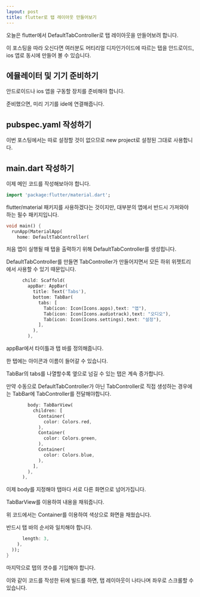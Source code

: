 ```yaml
---
layout: post
title: flutter로 탭 레이아웃 만들어보기
---
```


오늘은 flutter에서 DefaultTabController로 탭 레이아웃을 만들어보려 합니다.

이 포스팅을 따라 오신다면 여러분도 머티리얼 디자인가이드에 따르는 탭을 안드로이드, ios 앱로 동시에 만들어 볼 수 있습니다.

## 에뮬레이터 및 기기 준비하기

안드로이드나 ios 앱을 구동할 장치를 준비해야 합니다.

준비했으면, 미리 기기를 ide에 연결해줍니다.

## pubspec.yaml 작성하기

이번 포스팅에서는 따로 설정할 것이 없으므로 new project로 설정된 그대로 사용합니다.

## main.dart 작성하기

이제 메인 코드를 작성해보아야 합니다.

```dart
import 'package:flutter/material.dart';
```

flutter/material 패키지를 사용하겠다는 것이지만, 대부분의 앱에서 반드시 가져와야 하는 필수 패키지입니다.

```dart
void main() {
  runApp(MaterialApp(
    home: DefaultTabController(
```

처음 앱이 실행될 때 탭을 출력하기 위해 DefaultTabController를 생성힙니다.

DefaultTabController를 만들면 TabController가  만들어지면서 모든 하위 위젯트리에서 사용할 수 있기 때문입니다.

```dart
      child: Scaffold(
        appBar: AppBar(
          title: Text('Tabs'),
          bottom: TabBar(
            tabs: [
              Tab(icon: Icon(Icons.apps),text: "앱"),
              Tab(icon: Icon(Icons.audiotrack),text: "오디오"),
              Tab(icon: Icon(Icons.settings),text: "설정"),
            ],
          ),
        ),
```

appBar에서 타이틀과 탭 바를 정의해줍니다.

한 탭에는 아이콘과 이름이 들어갈 수 있습니다.

TabBar의 tabs를 나열할수록 옆으로 넘길 수 있는 탭은 계속 증가합니다.

만약 수동으로 DefaultTabController가 아닌 TabController로 직접 생성하는 경우에는 TabBar에 TabController를 전달해야합니다.

```dart
        body: TabBarView(
          children: [
            Container(
              color: Colors.red,
            ),
            Container(
              color: Colors.green,
            ),
            Container(
              color: Colors.blue,
            ),
          ],
        ),
      ),
```

이제 body를 지정해야 탭마다 서로 다른 화면으로 넘어가집니다.

TabBarView를 이용하여 내용을 채워줍니다.

위 코드에서는 Container를 이용하여 색상으로 화면을 채웠습니다.

반드시 탭 바의 순서와 일치해야 합니다.

```dart
      length: 3,
    ),
  ));
}
```

마지막으로 탭의 갯수를 기입해야 합니다.

이와 같이 코드를 작성한 뒤에 빌드를 하면, 탭 레이아웃이 나타나며 좌우로 스크롤할 수 있습니다.